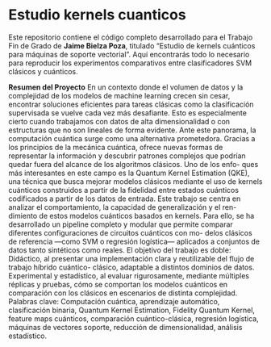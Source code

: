 # Estudio kernels cuanticos
Este repositorio contiene el código completo desarrollado para el Trabajo Fin de Grado de **Jaime Bielza Poza**, titulado “Estudio de kernels cuánticos para máquinas de soporte vectorial”. Aquí encontrarás todo lo necesario para reproducir los experimentos comparativos entre clasificadores SVM clásicos y cuánticos.

**Resumen del Proyecto**
En un contexto donde el volumen de datos y la complejidad de los modelos de machine learning
crecen sin cesar, encontrar soluciones eficientes para tareas clásicas como la clasificación supervisada
se vuelve cada vez más desafiante. Esto es especialmente cierto cuando trabajamos con datos de alta
dimensionalidad o con estructuras que no son lineales de forma evidente.
Ante este panorama, la computación cuántica surge como una alternativa prometedora. Gracias a
los principios de la mecánica cuántica, ofrece nuevas formas de representar la información y descubrir
patrones complejos que podrían quedar fuera del alcance de los algoritmos clásicos. Uno de los enfo-
ques más interesantes en este campo es la Quantum Kernel Estimation (QKE), una técnica que busca
mejorar modelos clásicos mediante el uso de kernels cuánticos construidos a partir de la fidelidad entre
estados cuánticos codificados a partir de los datos de entrada.
Este trabajo se centra en analizar el comportamiento, la capacidad de generalización y el ren-
dimiento de estos modelos cuánticos basados en kernels. Para ello, se ha desarrollado un pipeline
completo y modular que permite comparar diferentes configuraciones de circuitos cuánticos con mo-
delos clásicos de referencia —como SVM o regresión logística— aplicados a conjuntos de datos tanto
sintéticos como reales.
El objetivo del trabajo es doble:
Didáctico, al presentar una implementación clara y reutilizable del flujo de trabajo híbrido cuántico-
clásico, adaptable a distintos dominios de datos.
Experimental y estadístico, al evaluar rigurosamente, mediante múltiples réplicas y pruebas,
cómo se comportan los modelos cuánticos en comparación con los clásicos en escenarios de
distinta complejidad.
Palabras clave: Computación cuántica, aprendizaje automático, clasificación binaria, Quantum Kernel
Estimation, Fidelity Quantum Kernel, feature maps cuánticos, comparación cuántico-clásica, regresión
logística, máquinas de vectores soporte, reducción de dimensionalidad, análisis estadístico.
